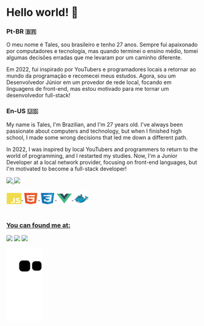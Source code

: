 # Hello world! 🤠

### Pt-BR 🇧🇷
O meu nome é Tales, sou brasileiro e tenho 27 anos. Sempre fui apaixonado por computadores e tecnologia, mas quando terminei o ensino médio, tomei algumas decisões erradas que me levaram por um caminho diferente.

Em 2022, fui inspirado por YouTubers e programadores locais a retornar ao mundo da programação e recomecei meus estudos. Agora, sou um Desenvolvedor Júnior em um provedor de rede local, focando em linguagens de front-end, mas estou motivado para me tornar um desenvolvedor full-stack!

### En-US 🇺🇸
My name is Tales, I'm Brazilian, and I'm 27 years old. I've always been passionate about computers and technology, but when I finished high school, I made some wrong decisions that led me down a different path.

In 2022, I was inspired by local YouTubers and programmers to return to the world of programming, and I restarted my studies.
Now, I'm a Junior Developer at a local network provider, focusing on front-end languages, but I'm motivated to become a full-stack developer!

 <div>
  <a href="https://github.com/sselat">
  <img height="180em" src="https://github-readme-stats.vercel.app/api?username=sselat&show_icons=true&theme=tokyonight&include_all_commits=true&count_private=true"/>
  <img height="180em" src="https://github-readme-stats.vercel.app/api/top-langs/?username=sselat&layout=compact&langs_count=10&theme=tokyonight"/>
</div>
<div style="display: inline_block"><br>
  <img align="center" alt="Js" height="30" width="40" src="https://raw.githubusercontent.com/devicons/devicon/master/icons/javascript/javascript-plain.svg">
  <img align="center" alt="HTML" height="30" width="40" src="https://raw.githubusercontent.com/devicons/devicon/master/icons/html5/html5-original.svg">
 <img align="center" alt="HTML" height="30" width="40" src="https://raw.githubusercontent.com/devicons/devicon/master/icons/css3/css3-original.svg">
  <img align="center" alt="VueJs" height="30" width="40" src="https://raw.githubusercontent.com/devicons/devicon/master/icons/vuejs/vuejs-original.svg">
 <img align="center" alt="VueJs" height="40" width="40" src="https://raw.githubusercontent.com/devicons/devicon/master/icons/docker/docker-original.svg">
</div>
 
 <br>
 
  ### You can found me at:
 
<div> 
  <a href="https://www.instagram.com/talesberaldo/" target="_blank"><img src="https://img.shields.io/badge/-Instagram-%23E4405F?style=for-the-badge&logo=instagram&logoColor=white" target="_blank"></a>
  <a href="mailto:tales.beraldo@gmail.com"><img src="https://img.shields.io/badge/-Gmail-%23333?style=for-the-badge&logo=gmail&logoColor=white" target="_blank"></a>
  <a href="https://www.linkedin.com/in/tales-beraldo-de-albuquerque-16ab851bb/" target="_blank"><img src="https://img.shields.io/badge/-LinkedIn-%230077B5?style=for-the-badge&logo=linkedin&logoColor=white" target="_blank"></a> 
 
 ![snake gif](https://github.com/sselat/sselat/blob/output/github-contribution-grid-snake.svg)

</div>
